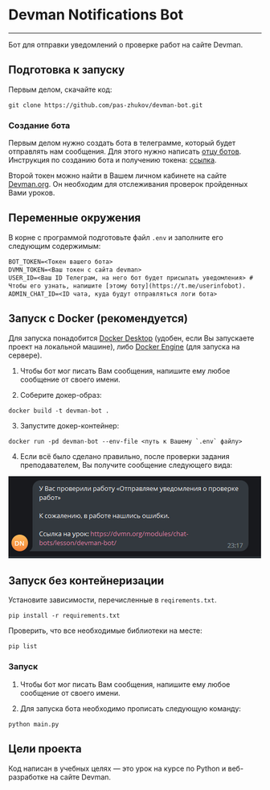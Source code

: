 # Devman Notifications Bot

---

Бот для отправки уведомлений о проверке работ на сайте Devman.

## Подготовка к запуску
Первым делом, скачайте код:
``` 
git clone https://github.com/pas-zhukov/devman-bot.git
```

### Создание бота

Первым делом нужно создать бота в телеграмме, который будет отправлять нам сообщения. Для этого нужно написать [отцу ботов](https://github.com/pas-zhukov/watching-storage).
Инструкция по созданию бота и получению токена: [ссылка](https://botcreators.ru/blog/botfather-instrukciya/).

Второй токен можно найти в Вашем личном кабинете на сайте [Devman.org](https://dvmn.org/api/docs/). Он необходим для отслеживания проверок пройденных Вами уроков.

## Переменные окружения

В корне с программой подготовьте файл `.env` и заполните его следующим содержимым:
``` 
BOT_TOKEN=<Токен вашего бота>
DVMN_TOKEN=<Ваш токен с сайта devman>
USER_ID=<Ваш ID Телеграм, на него бот будет присылать уведомления> # Чтобы его узнать, напишите [этому боту](https://t.me/userinfobot).
ADMIN_CHAT_ID=<ID чата, куда будут отправляться логи бота>
```

## Запуск с Docker (рекомендуется)

Для запуска понадобится [Docker Desktop](https://docs.docker.com/desktop/install/windows-install/) (удобен, если Вы запускаете проект на локальной машине), либо [Docker Engine](https://docs.docker.com/engine/install/ubuntu/#install-using-the-repository) (для запуска на сервере).

1. Чтобы бот мог писать Вам сообщения, напишите ему любое сообщение от своего имени.

2. Соберите докер-образ:
```shell
docker build -t devman-bot .
```
3. Запустите докер-контейнер:
```shell
docker run -pd devman-bot --env-file <путь к Вашему `.env` файлу>
```

4. Если всё было сделано правильно, после проверки задания преподавателем, Вы получите сообщение следующего вида:

![img](notification_example.png)

## Запуск без контейнеризации

Установите зависимости, перечисленные в `reqirements.txt`.
```
pip install -r requirements.txt
```
Проверить, что все необходимые библиотеки на месте:
``` 
pip list
```

### Запуск

1. Чтобы бот мог писать Вам сообщения, напишите ему любое сообщение от своего имени.

2. Для запуска бота необходимо прописать следующую команду:
```
python main.py
```

## Цели проекта

Код написан в учебных целях — это урок на курсе по Python и веб-разработке на сайте Devman.